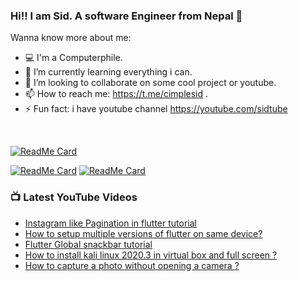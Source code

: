 ### Hi!! I am Sid. A software Engineer from Nepal :triangular_flag_on_post:


Wanna know more about me:

- 💻 I'm a Computerphile.
- 🌱 I’m currently learning everything i can.
- 👯 I’m looking to collaborate on some cool project or youtube.
- 📫 How to reach me: https://t.me/cimplesid .
- ⚡ Fun fact: i have youtube channel https://youtube.com/sidtube
<br>

[![ReadMe Card](https://github-readme-stats.vercel.app/api/pin/?username=cimplesid&repo=Flutter-for-beginners&theme=radical)](https://github.com/cimplesid/Flutter-for-beginners)

[![ReadMe Card](https://github-readme-stats.vercel.app/api/pin/?username=cimplesid&repo=Wifi-jammer-service&theme=radical)](https://github.com/cimplesid/Wifi-jammer-service)
[![ReadMe Card](https://github-readme-stats.vercel.app/api/pin/?username=cimplesid&repo=learn-flutter-youtube&theme=radical)](https://github.com/cimplesid/learn-flutter-youtube)
### 📺 Latest YouTube Videos
<!-- YOUTUBE:START -->
- [Instagram like Pagination in flutter tutorial](https://www.youtube.com/watch?v=NXnujZ9VfCA)
- [How to setup multiple versions of flutter  on same device?](https://www.youtube.com/watch?v=cSrrWQMOeqE)
- [Flutter Global snackbar tutorial](https://www.youtube.com/watch?v=5RBWAbIuqL0)
- [How to install kali linux 2020.3 in virtual box and full screen ?](https://www.youtube.com/watch?v=8-4t_GwDH_M)
- [How to capture a photo without opening a camera ?](https://www.youtube.com/watch?v=N4TxuK1eAAQ)
<!-- YOUTUBE:END -->
